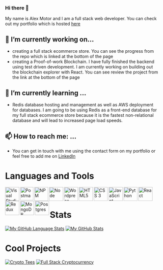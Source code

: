 ### Hi there 👋

My name is Alex Motor and I am a full stack web developer. You can check out my portfolio which is hosted [here](https://portfolio-86140.web.app/)

## 🔭 I’m currently working on...
- creating a full stack ecommerce store. You can see the progress from the repo which is linked at the bottom of the page
- creating a Proof-of-work Blockchain. I have fully finished the backend using test driven development. 
I am currently working on building 
out the blockchain explorer with React. You can see review the project from the link at the 
bottom of the page

## 🌱 I’m currently learning ...
- Redis database hosting and management as well as AWS deployment for databases. I am going to be using Redis as a front-end database for my full stack ecommerce store because it is the fastest non-relational database and will lead to increased page load speeds. 

 ## 📫 How to reach me: ...
 - You can get in touch with me using the contact form on my portfolio or feel free to 
 add me on [LinkedIn](https://www.linkedin.com/in/alex-motor-324b9792/)
 
 # Languages and Tools
<img align="left" alt="Visual Studio Code" width="45.5px" src="https://img.icons8.com/color/48/000000/visual-studio-code-2019.png" />
<img align="left" alt="Postman" width="43px" src="https://blog.scottlogic.com/mmcalroy/assets/postmanLogo.png" />
<img align="left" alt="NPM" width="45.5px" src="https://img.icons8.com/color/48/000000/npm.png" />
<img align="left" alt="Node" width="45.5px" src="https://img.icons8.com/color/48/000000/nodejs.png" />
<img img align="left" alt="Wordpress" width="45.5px" src="https://img.icons8.com/color/48/000000/wordpress.png" />
<img align="left" alt="HTML5" width="45.5px" src="https://i.postimg.cc/8cYCNsDv/html5-Icon-removebg-preview-1.png" />
<img align="left" alt="CSS 3" width="45.5px" src="https://img.icons8.com/color/48/000000/css3.png" />
<img align="left" alt="JavaScript" width="45.5px" src="https://img.icons8.com/color/48/000000/javascript--v2.png" />
<img align="left" alt="Python" width="45.5px" src="https://img.icons8.com/color/48/000000/python--v2.png" />
<img align="left" alt="React" width="45.5px" src="https://img.icons8.com/ultraviolet/40/000000/react--v2.png" />
<img align="left" alt="Redux" width="45.5px" src="https://img.icons8.com/color/48/000000/redux.png" />
<img align="left" alt="MongoDB" width="45.5px" src="https://img.icons8.com/color/48/000000/mongodb.png" />
<img align="left" alt="Postgres" width="45.5px" src="https://img.icons8.com/color/48/000000/postgreesql.png" />
<br />
<br />

 
# Stats
[![My GitHub Language Stats](https://github-readme-stats.vercel.app/api/top-langs/?username=amotor-AM&langs_count=5&theme=gotham&layout=compact)]()
[![My GitHub Stats](https://github-readme-stats.vercel.app/api/?username=amotor-AM&count_private=true&theme=gotham&showicons=true&hide=issues)]()

# Cool Projects
[![Crypto Tees](https://github-readme-stats.vercel.app/api/pin/?username=amotor-AM&repo=crypto-tees)](https://github.com/amotor-AM/crypto-tees)
[![Full Stack Cryptocurrency](https://github-readme-stats.vercel.app/api/pin/?username=amotor-AM&repo=Full-Stack-Cryptocurrency)](https://github.com/amotor-AM/Full-Stack-Cryptocurrency)


<!--
**amotor-AM/amotor-AM** is a ✨ _special_ ✨ repository because its `README.md` (this file) appears on your GitHub profile.

Here are some ideas to get you started:

- 🔭 I’m currently working on ...
- 🌱 I’m currently learning ...
- 👯 I’m looking to collaborate on ...
- 🤔 I’m looking for help with ...
- 💬 Ask me about ...
- 📫 How to reach me: ...
- 😄 Pronouns: ...
- ⚡ Fun fact: ...
-->
